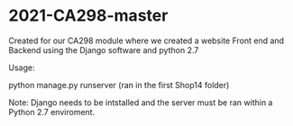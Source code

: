 # 2021-CA298-master

Created for our CA298 module where we created a website Front end and Backend using the Django software and python 2.7

Usage:

python manage.py runserver (ran in the first Shop14 folder)

Note:
Django needs to be intstalled and the server must be ran within a Python 2.7 enviroment.
